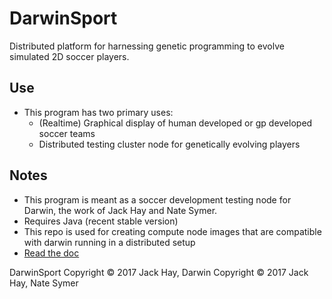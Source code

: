 # DarwinSport
Distributed platform for harnessing genetic programming to evolve simulated 2D soccer players.

## Use
- This program has two primary uses:
  - (Realtime) Graphical display of human developed or gp developed soccer teams
  - Distributed testing cluster node for genetically evolving players

## Notes
- This program is meant as a soccer development testing node for Darwin, the work of Jack Hay and Nate Symer.
- Requires Java (recent stable version)
- This repo is used for creating compute node images that are compatible with darwin running in a distributed setup
- [Read the doc](doc/intro.md)

DarwinSport Copyright © 2017 Jack Hay,     Darwin Copyright © 2017 Jack Hay, Nate Symer
